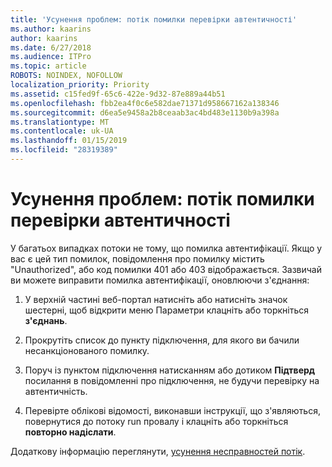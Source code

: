 ```yaml
---
title: 'Усунення проблем: потік помилки перевірки автентичності'
ms.author: kaarins
author: kaarins
ms.date: 6/27/2018
ms.audience: ITPro
ms.topic: article
ROBOTS: NOINDEX, NOFOLLOW
localization_priority: Priority
ms.assetid: c15fed9f-65c6-422e-9d32-87e889a44b51
ms.openlocfilehash: fbb2ea4f0c6e582dae71371d958667162a138346
ms.sourcegitcommit: d6ea5e9458a2b8ceaab3ac4bd483e1130b9a398a
ms.translationtype: MT
ms.contentlocale: uk-UA
ms.lasthandoff: 01/15/2019
ms.locfileid: "28319389"
---
```

# <a name="troubleshoot-flow-authentication-errors"></a>Усунення проблем: потік помилки перевірки автентичності

У багатьох випадках потоки не тому, що помилка автентифікації. Якщо у вас є цей тип помилок, повідомлення про помилку містить "Unauthorized", або код помилки 401 або 403 відображається. Зазвичай ви можете виправити помилка автентифікації, оновлюючи з'єднання:
  
1. У верхній частині веб-портал натисніть або натисніть значок шестерні, щоб відкрити меню Параметри клацніть або торкніться **з'єднань**.
    
2. Прокрутіть список до пункту підключення, для якого ви бачили несанкціонованого помилку.
    
3. Поруч із пунктом підключення натисканням або дотиком **Підтверд** посилання в повідомленні про підключення, не будучи перевірку на автентичність. 
    
4. Перевірте облікові відомості, виконавши інструкції, що з'являються, повернутися до потоку run провалу і клацніть або торкніться **повторно надіслати**.
    
Додаткову інформацію переглянути, [усунення несправностей потік](https://go.microsoft.com/fwlink/?linkid=872110).
  

